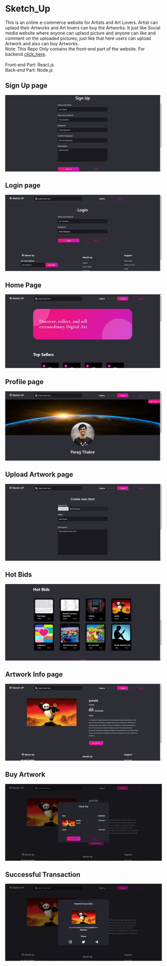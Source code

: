 # Sketch_Up

This is an online e-commerce website for Artists and Art Lovers. Artist can uplaod their Artworks and Art lovers can buy the Artworks. It just like Social media website where anyone can uplaod picture and anyone can like and comment on the uploaded pictures, just like that here users can upload Artwork and also can buy Artworks.
<br/>
Note: This Repo Only contains the front-end part of the website. For backend [click_here](https://github.com/AbhishekTiwari07/SketchUp).
<br/>
<br/>
Front-end Part: React.js
<br/>
Back-end Part: Node.js
<br/>

## Sign Up page

![](https://github.com/DARKMAN-5/skech_up/blob/main/imges/signup_page.jpg)

## Login page

![](https://github.com/DARKMAN-5/skech_up/blob/main/imges/login_page.jpg)

## Home Page

![](https://github.com/DARKMAN-5/skech_up/blob/main/imges/home_page.jpg)

## Profile page

![](https://github.com/DARKMAN-5/skech_up/blob/main/imges/profile_page.jpg)

## Upload Artwork page

![](https://github.com/DARKMAN-5/skech_up/blob/main/imges/create_page.jpg)

## Hot Bids

![](https://github.com/DARKMAN-5/skech_up/blob/main/imges/Hot_bids.jpg)

## Artwork Info page

![](https://github.com/DARKMAN-5/skech_up/blob/main/imges/art_info.jpg)

## Buy Artwork

![](https://github.com/DARKMAN-5/skech_up/blob/main/imges/buy_art.jpg)

## Successful Transaction

![](https://github.com/DARKMAN-5/skech_up/blob/main/imges/succeful_trans.jpg)
